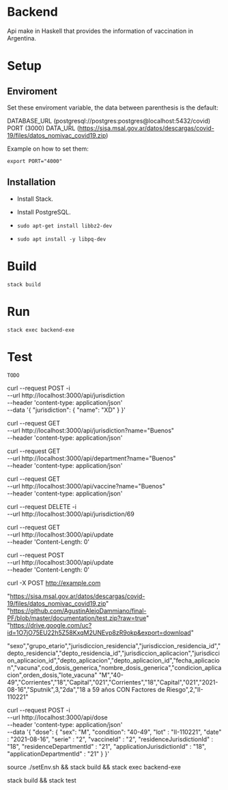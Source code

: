 # Backend

Api make in Haskell that provides the information of vaccination in Argentina.

# Setup

## Enviroment

Set these enviroment variable, the data between parenthesis is the default:

DATABASE_URL (postgresql://postgres:postgres@localhost:5432/covid)
PORT         (3000)
DATA_URL     (https://sisa.msal.gov.ar/datos/descargas/covid-19/files/datos_nomivac_covid19.zip)

Example on how to set them:

```
export PORT="4000"
```

## Installation

* Install Stack.

* Install PostgreSQL.

* ```sudo apt-get install libbz2-dev```

* ```sudo apt install -y libpq-dev```

# Build

```
stack build
```

# Run

```
stack exec backend-exe
```

# Test

```
TODO
```

curl --request POST -i \
   --url http://localhost:3000/api/jurisdiction \
   --header 'content-type: application/json' \
   --data '{ "jurisdiction": { "name": "XD" } }'

curl --request GET \
   --url http://localhost:3000/api/jurisdiction?name="Buenos" \
   --header 'content-type: application/json'

curl --request GET \
   --url http://localhost:3000/api/department?name="Buenos" \
   --header 'content-type: application/json'

curl --request GET \
   --url http://localhost:3000/api/vaccine?name="Buenos" \
   --header 'content-type: application/json' 

curl --request DELETE -i \
   --url http://localhost:3000/api/jurisdiction/69

curl --request GET \
   --url http://localhost:3000/api/update\
   --header 'Content-Length: 0'

curl --request POST \
   --url http://localhost:3000/api/update\
   --header 'Content-Length: 0'

curl -X POST http://example.com

"https://sisa.msal.gov.ar/datos/descargas/covid-19/files/datos_nomivac_covid19.zip"
"https://github.com/AgustinAlejoDammiano/final-PF/blob/master/documentation/test.zip?raw=true"
"https://drive.google.com/uc?id=1O7jO75EU22h5Z58KxqM2UNEvp8zR9okp&export=download"

"sexo","grupo_etario","jurisdiccion_residencia","jurisdiccion_residencia_id","depto_residencia","depto_residencia_id","jurisdiccion_aplicacion","jurisdiccion_aplicacion_id","depto_aplicacion","depto_aplicacion_id","fecha_aplicacion","vacuna",cod_dosis_generica,"nombre_dosis_generica","condicion_aplicacion",orden_dosis,"lote_vacuna"
"M","40-49","Corrientes","18","Capital","021","Corrientes","18","Capital","021","2021-08-16","Sputnik",3,"2da","18 a 59 años CON Factores de Riesgo",2,"II-110221"

curl --request POST -i \
   --url http://localhost:3000/api/dose \
   --header 'content-type: application/json' \
   --data '{ "dose": { "sex": "M", "condition": "40-49", "lot" : "II-110221", "date" : "2021-08-16", "serie" : "2", "vaccineId" : "2",  "residenceJurisdictionId" : "18", "residenceDepartmentId" : "21", "applicationJurisdictionId" : "18", "applicationDepartmentId" : "21" } }'


source ./setEnv.sh && stack build && stack exec backend-exe

stack build && stack test
